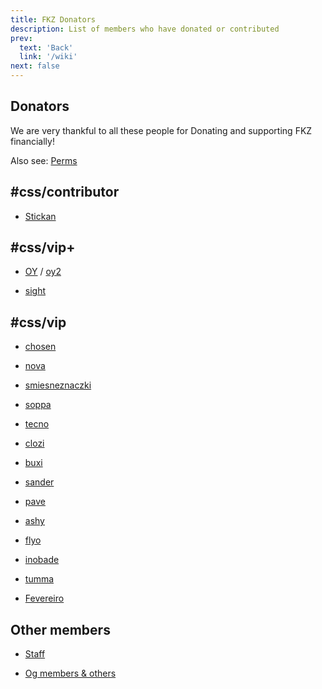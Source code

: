 ```yaml
---
title: FKZ Donators
description: List of members who have donated or contributed
prev: 
  text: 'Back'
  link: '/wiki'
next: false
---
```


## Donators

We are very thankful to all these people for Donating and supporting FKZ financially!

Also see: [Perms](/wiki/servers/cs2/staff)

## #css/contributor

- [Stickan](https://steamcommunity.com/profiles/76561198933308155)

## #css/vip+

- [OY](https://steamcommunity.com/profiles/76561198384759348) / [oy2](https://steamcommunity.com/profiles/76561199096177681)

- [sight](https://steamcommunity.com/profiles/76561199001833144)

## #css/vip

- [chosen](https://steamcommunity.com/profiles/76561198140731752)

- [nova](https://steamcommunity.com/profiles/76561198840095526)

- [smiesneznaczki](https://steamcommunity.com/profiles/76561198325578948)

- [soppa](https://steamcommunity.com/profiles/76561198879526659)

- [tecno](https://steamcommunity.com/profiles/765611990183446499)

- [clozi](https://steamcommunity.com/profiles/76561198165611254)

- [buxi](https://steamcommunity.com/profiles/76561198410857586)

- [sander](https://steamcommunity.com/profiles/76561198144620830)

- [pave](https://steamcommunity.com/profiles/76561198314508107)

- [ashy](https://steamcommunity.com/profiles/76561198851903962)

- [flyo](https://steamcommunity.com/profiles/76561199001474057)

- [inobade](https://steamcommunity.com/profiles/76561198200522101)

- [tumma](https://steamcommunity.com/profiles/76561198119556717)

- [Fevereiro](https://steamcommunity.com/profiles/76561198173568365/)

## Other members

- [Staff](/wiki/servers/cs2/staff-list)

- [Og members & others](/wiki/servers/cs2/og)

